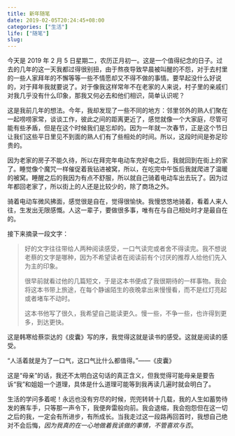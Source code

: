 ```yaml
---
title: 新年随笔
date: 2019-02-05T20:24:45+08:00
categories: ["生活"]
life: ["随笔"]
slug: 
---
```


今天是 2019 年 2 月 5 日星期二，农历正月初一。这是一个值得纪念的日子。过去的几年的这一天我都过得很别扭，由于熬夜导致早晨被叫醒的不怨，对于去村里的一些人家拜年的不懈等等一些不情愿却又不得不做的事情。要早起没什么好说的，对于拜年我就要说了。对于像我这样常年不在老家的人来说，村子里的亲戚们对我几乎没有什么印象，那我又何必去和他们相识，简单认识呢？

这是我前几年的想法。今年，我却发现了一些不同的地方：邻里邻外的熟人们聚在一起唠唠家常，谈谈工作，彼此之间的距离更近了，感觉就像一个大家庭，尽管可能有些矛盾，但是在这个时候我们是忘却的。因为一年就一次春节，正是这个节日让我们这些平日里见不到面的熟人们有了些相处的时间。所以，这段时间是弥足珍贵的。

因为老家的房子不能久待，所以在拜完年电动车充好电之后，我就回到在街上的家了。睡觉像个魔咒一样催促着我钻进被窝，所以，在吃完中午饭后我就爬进了温暖的被窝。睡醒之后的我因为有点不舒服，所以就自己骑着电动车出去玩了。因为过年都回老家了，所以街上的人还是比较少的，除了商场之外。

骑着电动车微风拂面，感觉很是自在，觉得很愉快。我慢悠悠地骑着，看着人来人往，生发出无限感慨。人这一辈子，要做很多事，唯有在与自己相处时才是最自在的。

接下来摘录一段文字：

> 好的文字往往带给人两种阅读感受，一口气读完或者舍不得读完。我不想说老蔡的文字是哪种，因为不希望读者在阅读前有个讨厌的推荐人给他们先入为主的印象。
>
> 很早前就看过他的几篇短文，于是这本书便成了我很期待的一样事物。我会将这本书带上旅途，在每个静谧陌生的夜晚拿出来慢慢看，而不是红灯亮起或者堵车不动时。
>
> 这本书他写了很久，我希望自己能读更久。慢一些，不争一些，也许得到更多，到达更快。

这是韩寒给蔡崇达的《皮囊》写的序，我觉得这就是读书的感受。这就是阅读的感受。

“人活着就是为了一口气，这口气比什么都值得。”——《皮囊》

这是“母亲”的话，我还不太明白这句话的真正含义，但我觉得可能母亲是要告诉“我”和姐姐一个道理，具体是什么道理可能等到我再读几遍时就会明白了。

生活的学问多着呢！永远也没有穷尽的时候，兜兜转转十几载，我的人生如蓄势待发的赛车手，只等那一声令下，我便奔雷般向前。我会退缩，我会抱怨但在这一切之后的我，一定会有所进步，有所成长。当我走过这一段路再回首时，我想自己绝对不会后悔，*因为我真的在一心地做着我该做的事情，不管喜欢与否*。